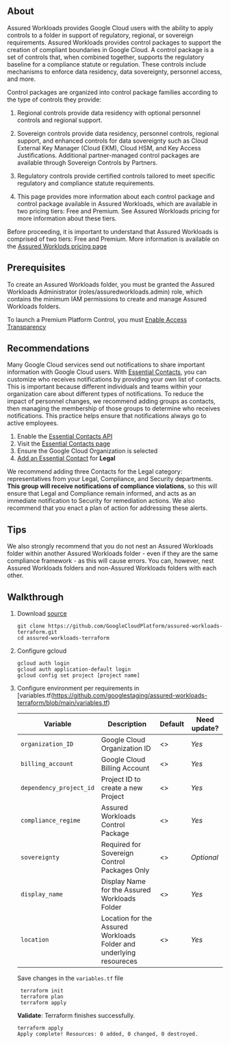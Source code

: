 
## About

Assured Workloads provides Google Cloud users with the ability to apply controls to a folder in support of regulatory, regional, or sovereign requirements.
Assured Workloads provides control packages to support the creation of compliant boundaries in Google Cloud. A control package is a set of controls that, when combined together, supports the regulatory baseline for a compliance statute or regulation. These controls include mechanisms to enforce data residency, data sovereignty, personnel access, and more.

Control packages are organized into control package families according to the type of controls they provide:

1. Regional controls provide data residency with optional personnel controls and regional support.

2. Sovereign controls provide data residency, personnel controls, regional support, and enhanced controls for data sovereignty such as Cloud External Key Manager (Cloud EKM), Cloud HSM, and Key Access Justifications. Additional partner-managed control packages are available through Sovereign Controls by Partners.

3. Regulatory controls provide certified controls tailored to meet specific regulatory and compliance statute requirements.

4. This page provides more information about each control package and control package available in Assured Workloads, which are available in two pricing tiers: Free and Premium. See Assured Workloads pricing for more information about these tiers.

Before proceeding, it is important to understand that Assured Workloads is comprised of two tiers: Free and Premium. More information is available on the [Assured Worklods pricing page](https://cloud.google.com/assured-workloads/pricing)  

## Prerequisites

To create an Assured Workloads folder, you must be granted the Assured Workloads Administrator (roles/assuredworkloads.admin) role, which contains the minimum IAM permissions to create and manage Assured Workloads folders.

To launch a Premium Platform Control, you must [Enable Access Transparency](https://cloud.google.com/cloud-provider-access-management/access-transparency/docs/enable)

## Recommendations

Many Google Cloud services send out notifications to share important information with Google Cloud users. With [Essential Contacts](https://cloud.google.com/resource-manager/docs/managing-notification-contacts), you can customize who receives notifications by providing your own list of contacts. This is important because different individuals and teams within your organization care about different types of notifications. To reduce the impact of personnel changes, we recommend adding groups as contacts, then managing the membership of those groups to determine who receives notifications. This practice helps ensure that notifications always go to active employees.

1. Enable the [Essential Contacts API](https://console.cloud.google.com/flows/enableapi?apiid=essentialcontacts.googleapis.com&_ga=2.178924196.1685767107.1678727190-215554569.1678472440)
2. Visit the [Essential Contacts page](https://console.cloud.google.com/iam-admin/essential-contacts?_ga=2.217834006.1685767107.1678727190-215554569.1678472440)
3. Ensure the Google Cloud Organization is selected
5. [Add an Essential Contact](https://cloud.google.com/resource-manager/docs/managing-notification-contacts#add) for **Legal**

We recommend adding three Contacts for the Legal category: representatives from your Legal, Compliance, and Security departments. **This group will receive notifications of compliance violations**, so this will ensure that Legal and Compliance remain informed, and acts as an immediate notification to Security for remediation actions. We also recommend that you enact a plan of action for addressing these alerts.

## Tips

We also strongly recommend that you do not nest an Assured Workloads folder within another Assured Workloads folder - even if they are the same compliance framework - as this will cause errors. You can, however, nest Assured Workloads folders and non-Assured Workloads folders with each other.


## Walkthrough

1. Download [source](https://github.com/GoogleCloudPlatform/assured-workloads-terraform.git)

    ```console
    git clone https://github.com/GoogleCloudPlatform/assured-workloads-terraform.git
    cd assured-workloads-terraform
    ```

2. Configure gcloud

    ```console
    gcloud auth login
    gcloud auth application-default login
    gcloud config set project [project name]
    ```

3. Configure environment per requirements in [variables.tf(https://github.com/googlestaging/assured-workloads-terraform/blob/main/variables.tf)

    | Variable | Description | Default | Need update? |
    |---|---|---|---|
    | `organization_ID` | Google Cloud Organization ID | <> | *Yes* |
    | `billing_account` | Google Cloud Billing Account | <> | *Yes* |
    | `dependency_project_id` | Project ID to create a new Project | <> | *Yes* |
    | `compliance_regime` | Assured Workloads Control Package | <> | *Yes* |
    | `sovereignty` | Required for Sovereign Control Packages Only | <> | *Optional* |
    | `display_name` | Display Name for the Assured Workloads Folder | <> | *Yes* |
    | `location` | Location for the Assured Workloads Folder and underlying resoureces | <> | *Yes* |


    Save changes in the `variables.tf` file

   ```console
    terraform init
    terraform plan
    terraform apply
    ```
    **Validate**: Terraform finishes successfully.

    ```console
    terraform apply
    Apply complete! Resources: 0 added, 0 changed, 0 destroyed.
    ```
